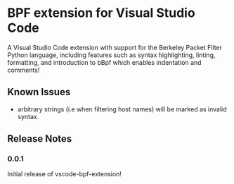# BPF extension for Visual Studio Code

A Visual Studio Code extension with support for the Berkeley Packet Filter Python language, including features such as syntax highlighting, linting, formatting, and introduction to bBpf which enables indentation and comments!

## Known Issues

* arbitrary strings (i.e when filtering host names) will be marked as invalid syntax.

## Release Notes

### 0.0.1

Initial release of vscode-bpf-extension!
